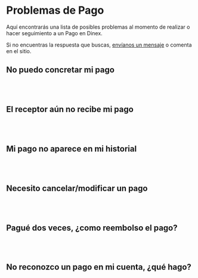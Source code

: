 # Problemas de Pago

Aquí encontrarás una lista de posibles problemas al momento de realizar o hacer seguimiento a un Pago en Dinex. 

Si no encuentras la respuesta que buscas, [envíanos un mensaje](../solicitud.md) o comenta en el sitio.

## No puedo concretar mi pago


<br><br>

## El receptor aún no recibe mi pago


<br><br>

## Mi pago no aparece en mi historial


<br><br>

## Necesito cancelar/modificar un pago


<br><br>

## Pagué dos veces, ¿como reembolso el pago?


<br><br>

## No reconozco un pago en mi cuenta, ¿qué hago?


<br><br>

